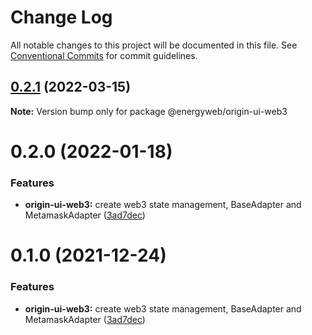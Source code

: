 # Change Log

All notable changes to this project will be documented in this file.
See [Conventional Commits](https://conventionalcommits.org) for commit guidelines.

## [0.2.1](https://github.com/energywebfoundation/origin/compare/@energyweb/origin-ui-web3@0.2.0...@energyweb/origin-ui-web3@0.2.1) (2022-03-15)

**Note:** Version bump only for package @energyweb/origin-ui-web3





# 0.2.0 (2022-01-18)


### Features

* **origin-ui-web3:** create web3 state management, BaseAdapter and MetamaskAdapter ([3ad7dec](https://github.com/energywebfoundation/origin/commit/3ad7dec75c9f35d531e96e54597d984d176baf14))





# 0.1.0 (2021-12-24)


### Features

* **origin-ui-web3:** create web3 state management, BaseAdapter and MetamaskAdapter ([3ad7dec](https://github.com/energywebfoundation/origin/commit/3ad7dec75c9f35d531e96e54597d984d176baf14))
